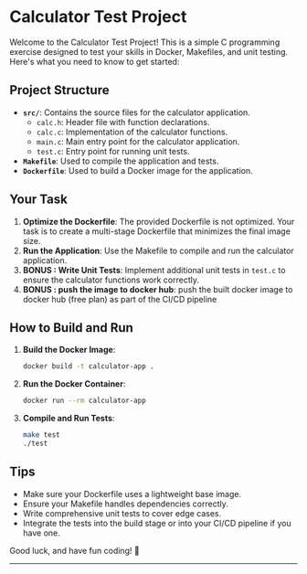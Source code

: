 # Calculator Test Project

Welcome to the Calculator Test Project! This is a simple C programming exercise designed to test your skills in Docker, Makefiles, and unit testing. Here's what you need to know to get started:

## Project Structure

- **`src/`**: Contains the source files for the calculator application.
  - `calc.h`: Header file with function declarations.
  - `calc.c`: Implementation of the calculator functions.
  - `main.c`: Main entry point for the calculator application.
  - `test.c`: Entry point for running unit tests.
- **`Makefile`**: Used to compile the application and tests.
- **`Dockerfile`**: Used to build a Docker image for the application.

## Your Task

1. **Optimize the Dockerfile**: The provided Dockerfile is not optimized. Your task is to create a multi-stage Dockerfile that minimizes the final image size.
2. **Run the Application**: Use the Makefile to compile and run the calculator application.
3. **BONUS : Write Unit Tests**: Implement additional unit tests in `test.c` to ensure the calculator functions work correctly.
4. **BONUS : push the image to docker hub**: push the built docker image to docker hub (free plan) as part of the CI/CD pipeline

## How to Build and Run

1. **Build the Docker Image**:
   ```bash
   docker build -t calculator-app .
   ```

2. **Run the Docker Container**:
   ```bash
   docker run --rm calculator-app
   ```

3. **Compile and Run Tests**:
   ```bash
   make test
   ./test
   ```

## Tips

- Make sure your Dockerfile uses a lightweight base image.
- Ensure your Makefile handles dependencies correctly.
- Write comprehensive unit tests to cover edge cases.
- Integrate the tests into the build stage or into your CI/CD pipeline if you have one.

Good luck, and have fun coding! 🚀

---